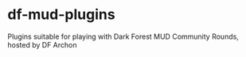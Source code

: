 # df-mud-plugins
Plugins suitable for playing with Dark Forest MUD Community Rounds, hosted by DF Archon
